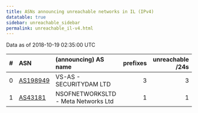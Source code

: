 ```yaml
---
title: ASNs announcing unreachable networks in IL (IPv4)
datatable: true
sidebar: unreachable_sidebar
permalink: unreachable_il-v4.html
---
```


Data as of 2018-10-19 02:35:00 UTC


<div class="datatable-begin"></div>

|   # | ASN                                      | (announcing) AS name                |   prefixes |   unreachable /24s |
|----:|:-----------------------------------------|:------------------------------------|-----------:|-------------------:|
|   0 | [AS198949](unreachable_AS198949-v4.html) | VS-AS - SECURITYDAM LTD             |          3 |                  3 |
|   1 | [AS43181](unreachable_AS43181-v4.html)   | NSOFNETWORKSLTD - Meta Networks Ltd |          1 |                  1 |

<div class="datatable-end"></div>